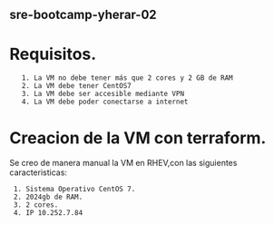 ## sre-bootcamp-yherar-02

# Requisitos.

       1. La VM no debe tener más que 2 cores y 2 GB de RAM
       2. La VM debe tener CentOS7
       3. La VM debe ser accesible mediante VPN
       4. La VM debe poder conectarse a internet


# Creacion de la VM con terraform.
  
  Se creo de manera manual la VM en RHEV,con las siguientes caracteristicas:
  

	 1. Sistema Operativo CentOS 7.
	 2. 2024gb de RAM.
	 3. 2 cores.
	 4. IP 10.252.7.84
	
	
	
